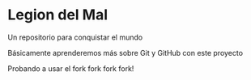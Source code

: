 # Legion del Mal
Un repositorio para conquistar el mundo

Básicamente aprenderemos más sobre Git y GitHub con este proyecto

Probando a usar el fork fork fork fork!